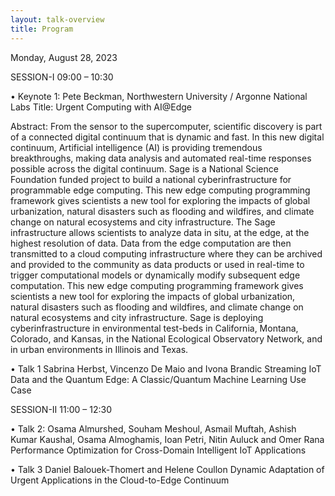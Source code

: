 ```yaml
---
layout: talk-overview
title: Program
---
```


Monday, August 28, 2023

SESSION-I 09:00 – 10:30

   • Keynote 1: Pete Beckman, Northwestern University / Argonne National Labs
Title:  Urgent Computing with AI@Edge

Abstract: From the sensor to the supercomputer, scientific discovery is part of a connected digital continuum that is dynamic and fast. In this new digital continuum, Artificial intelligence (AI) is providing tremendous breakthroughs, making data analysis and automated real-time responses possible across the digital continuum. Sage is a National Science Foundation funded project to build a national cyberinfrastructure for programmable edge computing. This new edge computing programming framework gives scientists a new tool for exploring the impacts of global urbanization, natural disasters such as flooding and wildfires, and climate change on natural ecosystems and city infrastructure. The Sage infrastructure allows scientists to analyze
data in situ, at the edge, at the highest resolution of data. Data from the edge computation are then transmitted to a cloud computing infrastructure where they can be archived and provided to the community as data products or used in real-time to trigger computational models or dynamically modify subsequent edge computation. This new edge computing programming framework gives scientists a new tool for exploring the impacts of global urbanization, natural disasters such as flooding and wildfires, and climate change on natural ecosystems and city infrastructure. Sage is deploying cyberinfrastructure in environmental test-beds in California, Montana, Colorado, and Kansas, in the National Ecological Observatory Network, and in urban environments in Illinois and Texas. 


   • Talk 1 Sabrina Herbst, Vincenzo De Maio and Ivona Brandic 
Streaming IoT Data and the Quantum Edge: A Classic/Quantum Machine Learning Use Case

SESSION-II 11:00 – 12:30

   • Talk 2: Osama Almurshed, Souham Meshoul, Asmail Muftah, Ashish Kumar Kaushal, Osama Almoghamis, Ioan Petri, Nitin Auluck and Omer Rana 
Performance Optimization for Cross-Domain Intelligent IoT Applications

   • Talk 3 Daniel Balouek-Thomert and Helene Coullon
Dynamic Adaptation of Urgent Applications in the Cloud-to-Edge Continuum